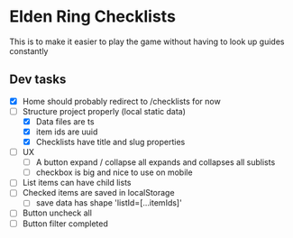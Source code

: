 # Elden Ring Checklists

This is to make it easier to play the game without having to look up guides constantly

## Dev tasks

- [x] Home should probably redirect to /checklists for now
- [ ] Structure project properly (local static data)
  - [x] Data files are ts
  - [x] item ids are uuid
  - [x] Checklists have title and slug properties
- [ ] UX
  - [ ] A button expand / collapse all expands and collapses all sublists
  - [ ] checkbox is big and nice to use on mobile
- [ ] List items can have child lists
- [ ] Checked items are saved in localStorage
  - [ ] save data has shape 'listId=[...itemIds]'
- [ ] Button uncheck all
- [ ] Button filter completed